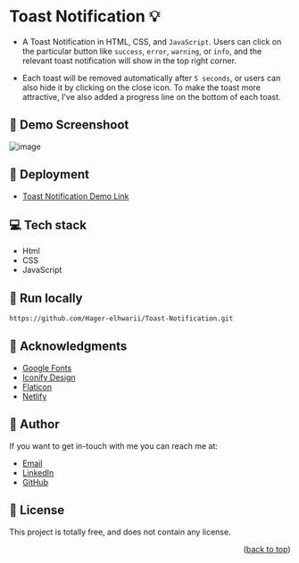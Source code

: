 # Toast Notification :bulb:
<a name="readme-top"></a>
- A Toast Notification in HTML, CSS, and `JavaScript`. Users can click on the particular button like `success`, `error`, `warning`, or `info`, and the relevant toast notification will show in the top right 
 corner.

- Each toast will be removed automatically after `5 seconds`, or users can also hide it by clicking on the close icon. To make the toast more attractive, I've also added a progress line on the bottom of each toast.

## :camera_flash: Demo Screenshoot
![image](https://github.com/Hager-elhwarii/Toast-Notification/assets/80959882/902c6c9b-544f-45cc-8c4d-abcb04638c54)

## 🚀 Deployment
 - [Toast Notification Demo Link](https://toast-notification-dottie.netlify.app/#)    
     
## 💻 Tech stack
- Html
- CSS
- JavaScript

##  🔐 Run locally 

```bash
https://github.com/Hager-elhwarii/Toast-Notification.git
```

## 📌 Acknowledgments
- [Google Fonts](http://hager.a.elhawary@gmail.com/)
- [Iconify Design](https://iconify.design/)
- [Flaticon](https://www.flaticon.com/)
- [Netlify](https://www.netlify.com/)


## 🦄   Author
If you want to get in-touch with me you can reach me at:
-  [Email](http://hager.a.elhawary@gmail.com/)
-  [LinkedIn](https://www.linkedin.com/in/hager-omar-elhawary/)
-  [GitHub](https://github.com/Hager-elhwarii)

## 📘 License
This project is totally free,  and does not contain any license.




<p align="right">(<a href="#readme-top">back to top</a>)</p>
